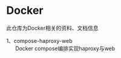 # Docker
此仓库为Docker相关的资料、文档信息  
  
  1、compose-haproxy-web  
&nbsp;&nbsp;&nbsp;&nbsp;&nbsp;&nbsp;Docker compose编排实现haproxy与web  
